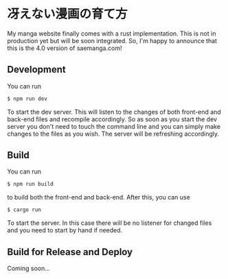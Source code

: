 # 冴えない漫画の育て方

My manga website finally comes with a rust implementation. This is not in production yet but will be soon integrated. So, I'm happy to announce that this is the 4.0 version of saemanga.com!

## Development

You can run

``` bash
$ npm run dev
```

To start the dev server. This will listen to the changes of both front-end and back-end files and recompile accordingly. So as soon as you start the dev server you don't need to touch the command line and you can simply make changes to the files as you wish. The server will be refreshing accordingly.

## Build

You can run

``` bash
$ npm run build
```

to build both the front-end and back-end. After this, you can use

``` bash
$ cargo run
```

To start the server. In this case there will be no listener for changed files and you need to start by hand if needed.

## Build for Release and Deploy

Coming soon...